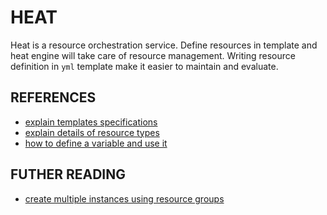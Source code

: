 # HEAT

Heat is a resource orchestration service. Define resources in template and heat engine will take care of resource management. Writing resource definition in `yml` template make it easier to maintain and evaluate.

## REFERENCES

* [explain templates specifications](https://docs.openstack.org/heat/rocky/template_guide/hot_spec.html)
* [explain details of resource types](https://docs.openstack.org/heat/pike/template_guide/openstack.html)
* [how to define a variable and use it](https://www.terraform.io/docs/configuration/variables.html)

## FUTHER READING

* [create multiple instances using resource groups](http://devops-pro-2016.armyofevilrobots.com/lessons/lesson5/)